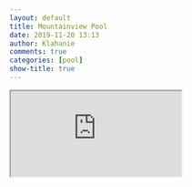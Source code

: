 ```yaml
---
layout: default
title: Mountainview Pool
date: 2019-11-20 13:13
author: Klahanie
comments: true
categories: [pool]
show-title: true
---
```

<iframe src="https://calendar.google.com/calendar/embed?src=ltb6cujgnb71ms4k33hjt12j8k%40group.calendar.google.com&amp;ctz=America%2FLos_Angeles" class="w-100 h-100"></iframe>